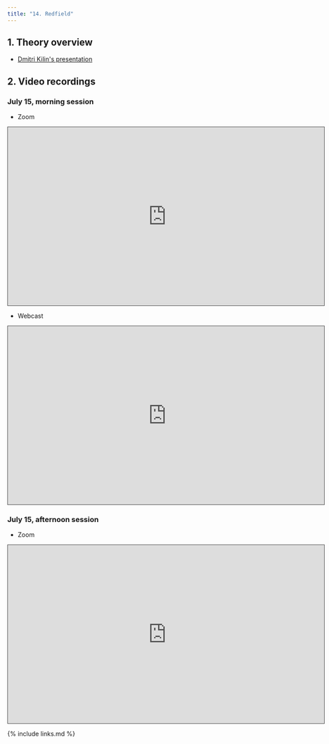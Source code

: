 ```yaml
---
title: "14. Redfield"
---
```



## 1. Theory overview

* [Dmitri Kilin's presentation](../files/DmitriKilin/overview.pdf)


## 2. Video recordings

### July 15, morning session

* Zoom

<iframe src="https://ub.hosted.panopto.com/Panopto/Pages/Embed.aspx?id=7d162dc7-5800-4447-8386-aed30117e56d
&autoplay=false&offerviewer=true&showtitle=true&showbrand=true&captions=false&interactivity=all" height="405" width="720" 
style="border: 1px solid #464646;" allowfullscreen allow="autoplay"></iframe>

* Webcast

<iframe src="https://ub.hosted.panopto.com/Panopto/Pages/Embed.aspx?id=583e665b-65df-48ab-94cc-aeb50146f5d5
&autoplay=false&offerviewer=true&showtitle=true&showbrand=true&captions=false&interactivity=all" height="405" width="720" 
style="border: 1px solid #464646;" allowfullscreen allow="autoplay"></iframe>


### July 15, afternoon session

* Zoom

<iframe src="https://ub.hosted.panopto.com/Panopto/Pages/Embed.aspx?id=ff718b50-86c0-427b-b831-aed3015224d2
&autoplay=false&offerviewer=true&showtitle=true&showbrand=true&captions=false&interactivity=all" height="405" width="720" 
style="border: 1px solid #464646;" allowfullscreen allow="autoplay"></iframe>

{% include links.md %}

